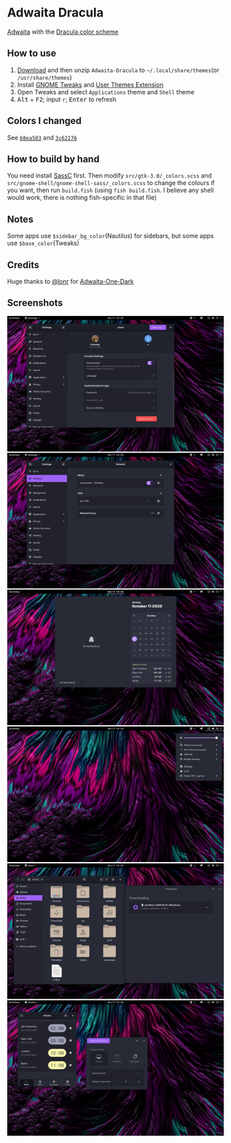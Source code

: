 # Adwaita Dracula

[Adwaita](https://github.com/GNOME/gtk/tree/mainline/gtk/theme/Adwaita) with the [Dracula color scheme](https://github.com/dracula/dracula-theme#color-palette)

## How to use

1. [Download](https://github.com/p00f/adwaita-dracula/releases) and then unzip `Adwaita-Dracula` to `~/.local/share/themes`(or `/usr/share/themes`)
2. Install [GNOME Tweaks](https://wiki.gnome.org/Apps/Tweaks) and [User Themes Extension](https://extensions.gnome.org/extension/19/user-themes/)
3. Open Tweaks and select `Applications` theme and `Shell` theme
4. <kbd>Alt</kbd> + <kbd>F2</kbd>; input `r`; <kbd>Enter</kbd> to refresh

## Colors I changed

See [`68ea503`](https://github.com/p00f/adwaita-dracula/commit/68ea50359b1fdbbf18ed43b5202b2d5de9c59d11) and [`3c62176`](https://github.com/p00f/adwaita-dracula/commit/3c621766a50a35070fb8cbdd7476b799e8596d6a)

## How to build by hand

You need install [SassC](https://github.com/sass/sassc) first. Then modify `src/gtk-3.0/_colors.scss` and `src/gnome-shell/gnome-shell-sass/_colors.scss` to change the colours if you want, then run `build.fish` (using `fish build.fish`. I believe any shell would work, there is nothing fish-specific in that file)

## Notes

Some apps use `$sidebar_bg_color`(Nautilus) for sidebars, but some apps use `$base_color`(Tweaks)

## Credits

Huge thanks to [@lonr](https://github.com/lonr) for [Adwaita-One-Dark](https://github.com/lonr/adwaita-one-dark)

## Screenshots

![alt text](https://raw.githubusercontent.com/p00f/adwaita-dracula/master/screenies/1.png)
![alt text](https://raw.githubusercontent.com/p00f/adwaita-dracula/master/screenies/2.png)
![alt text](https://raw.githubusercontent.com/p00f/adwaita-dracula/master/screenies/3.png)
![alt text](https://raw.githubusercontent.com/p00f/adwaita-dracula/master/screenies/4.png)
![alt text](https://raw.githubusercontent.com/p00f/adwaita-dracula/master/screenies/5.png)
![alt text](https://raw.githubusercontent.com/p00f/adwaita-dracula/master/screenies/6.png)

